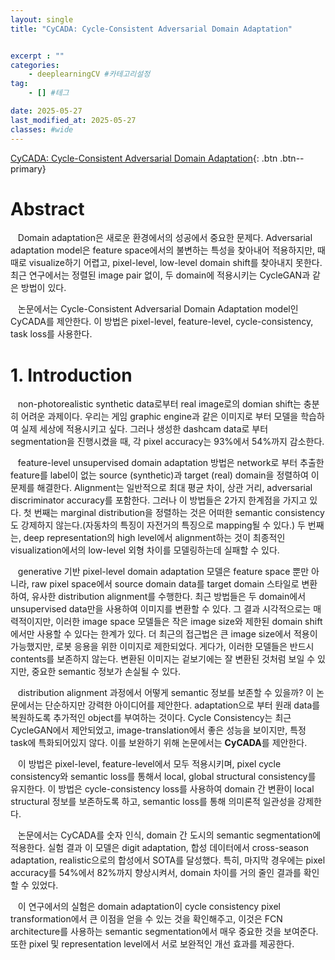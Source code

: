 ```yaml
---
layout: single
title: "CyCADA: Cycle-Consistent Adversarial Domain Adaptation"


excerpt : ""
categories: 
    - deeplearningCV #카테고리설정
tag: 
    - [] #테그

date: 2025-05-27
last_modified_at: 2025-05-27
classes: #wide    
---
```

[CyCADA: Cycle-Consistent Adversarial Domain Adaptation](https://arxiv.org/pdf/1711.03213){: .btn .btn--primary}


# Abstract

&nbsp;&nbsp; Domain adaptation은 새로운 환경에서의 성공에서 중요한 문제다. Adversarial adaptation model은 feature space에서의 불변하는 특성을 찾아내어 적용하지만, 때때로 visualize하기 어렵고, pixel-level, low-level domain shift를 찾아내지 못한다. 최근 연구에서는 정렬된 image pair 없이, 두 domain에 적용시키는 CycleGAN과 같은 방법이 있다.

&nbsp;&nbsp; 논문에서는 Cycle-Consistent Adversarial Domain Adaptation model인 CyCADA를 제안한다. 이 방법은 pixel-level, feature-level, cycle-consistency, task loss를 사용한다.

# 1. Introduction

&nbsp;&nbsp; non-photorealistic synthetic data로부터 real image로의 domian shift는 충분히 어려운 과제이다. 우리는 게임 graphic engine과 같은 이미지로 부터 모델을 학습하여 실제 세상에 적용시키고 싶다. 그러나 생성한 dashcam data로 부터 segmentation을 진행시켰을 때, 각 pixel accuracy는 93%에서 54%까지 감소한다.

&nbsp;&nbsp; feature-level unsupervised domain adaptation 방법은 network로 부터 추출한 feature를 label이 없는 source (synthetic)과 target (real) domain을 정렬하여 이 문제를 해결한다. Alignment는 일반적으로 최대 평균 차이, 상관 거리, adversarial discriminator accuracy를 포함한다. 그러나 이 방법들은 2가지 한계점을 가지고 있다. 첫 번째는 marginal distribution을 정렬하는 것은 어떠한 semantic consistency도 강제하지 않는다.(자동차의 특징이 자전거의 특징으로 mapping될 수 있다.) 두 번째는, deep representation의 high level에서 alignment하는 것이 최종적인 visualization에서의 low-level 외형 차이를 모델링하는데 실패할 수 있다.

&nbsp;&nbsp; generative 기반 pixel-level domain adaptation 모델은 feature space 뿐만 아니라, raw pixel space에서 source domain data를 target domain 스타일로 변환하여, 유사한 distribution alignment를 수행한다. 최근 방법들은 두 domain에서 unsupervised data만을 사용하여 이미지를 변환할 수 있다. 그 결과 시각적으로는 매력적이지만, 이러한 image space 모델들은 작은 image size와 제한된 domain shift에서만 사용할 수 있다는 한계가 있다. 더 최근의 접근법은 큰 image size에서 적용이 가능했지만, 로봇 응용을 위한 이미지로 제한되었다. 게다가, 이러한 모델들은 반드시 contents를 보존하지 않는다. 변환된 이미지는 겉보기에는 잘 변환된 것처럼 보일 수 있지만, 중요한 semantic 정보가 손실될 수 있다.

&nbsp;&nbsp; distribution alignment 과정에서 어떻게 semantic 정보를 보존할 수 있을까? 이 논문에서는 단순하지만 강력한 아이디어를 제안한다. adaptation으로 부터 원래 data를 복원하도록 추가적인 object를 부여하는 것이다. Cycle Consistency는 최근 CycleGAN에서 제안되었고, image-translation에서 좋은 성능을 보이지만, 특정 task에 특화되어있지 않다. 이를 보완하기 위해 논문에서는 **CyCADA**를 제안한다.

&nbsp;&nbsp; 이 방법은 pixel-level, feature-level에서 모두 적용시키며, pixel cycle consistency와 semantic loss를 통해서 local, global structural consistency를 유지한다. 이 방법은 cycle-consistency loss를 사용하여 domain 간 변환이 local structural 정보를 보존하도록 하고, semantic loss를 통해 의미론적 일관성을 강제한다.

&nbsp;&nbsp; 논문에서는 CyCADA를 숫자 인식, domain 간 도시의 semantic segmentation에 적용한다. 실험 결과 이 모델은 digit adaptation, 합성 데이터에서 cross-season adaptation, realistic으로의 합성에서 SOTA를 달성했다. 특히, 마지막 경우에는 pixel accuracy를 54%에서 82%까지 향상시켜서, domain 차이를 거의 줄인 결과를 확인할 수 있었다.

&nbsp;&nbsp; 이 연구에서의 실험은 domain adaptation이 cycle consistency pixel transformation에서 큰 이점을 얻을 수 있는 것을 확인해주고, 이것은 FCN architecture를 사용하는 semantic segmentation에서 매우 중요한 것을 보여준다. 또한 pixel 및 representation level에서 서로 보완적인 개선 효과를 제공한다.

